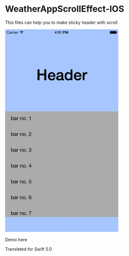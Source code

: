 # WeatherAppScrollEffect-IOS
This files can help you to make sticky header with scroll 

<a target="_blank" rel="noopener noreferrer" href="https://raw.githubusercontent.com/doug-proctor/UIScrollView-with-masked-content/master/screenshots/recording.gif"><img src="https://raw.githubusercontent.com/doug-proctor/UIScrollView-with-masked-content/master/screenshots/recording.gif" alt="" style="max-width:100%;"></a>

Demo here 

Transleted for Swift 5.0
